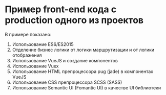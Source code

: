 # Пример front-end кода с production одного из проектов
В примере показано:
1. Использование ES6/ES2015
1. Отделение бизнес логики от логики маршрутизации и от логики отображения
1. Использование VueJS и создание компонентов
1. Использование Vuex
1. Использование HTML препроцессора pug (jade) в компонентах VueJS
1. Использование CSS препроцессора SCSS (SASS)
1. Использование Semantic UI (Fomantic UI) в качестве UI библиотеки